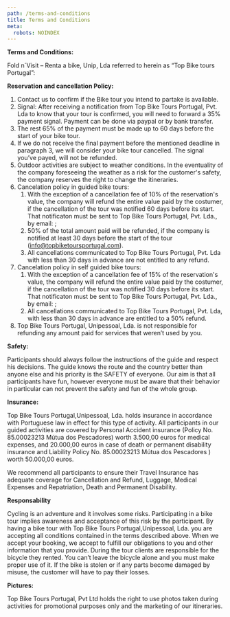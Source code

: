 ```yaml
---
path: /terms-and-conditions
title: Terms and Conditions
meta:
  robots: NOINDEX
---
```

**Terms and Conditions:**

Fold n´Visit – Renta a bike, Unip, Lda referred to herein as “Top Bike tours Portugal”:

**Reservation and cancellation Policy:**

1. Contact us to confirm if the Bike tour you intend to partake is available.
2. Signal: After receiving a notification from Top Bike Tours Portugal, Pvt. Lda to know that your tour is confirmed, you will need to forward a 35% payment signal. Payment can be done via paypal or by bank transfer.
3. The rest 65% of the payment must be made up to 60 days before the start of your bike tour.
4. If we do not receive the final payment before the mentioned deadline in paragraph 3, we will consider your bike tour cancelled. The signal you’ve payed, will not be refunded.
5. Outdoor activities are subject to weather conditions. In the eventuality of the company foreseeing the weather as a risk for the customer's safety, the company reserves the right to change the itineraries.
6. Cancelation policy in guided bike tours:
   1. With the exception of a cancellation fee of 10% of the reservation's value, the company will refund the entire value paid by the costumer, if the cancellation of the tour was notified 60 days before its start. That notificaton must be sent to Top Bike Tours Portugal, Pvt. Lda., by email: ;
   2. 50% of the total amount paid will be refunded, if the company is notified at least 30 days before the start of the tour (info@topbiketoursportugal.com).
   3. All cancellations communicated to Top Bike Tours Portugal, Pvt. Lda with less than 30 days in advance are not entitled to any refund.
7. Cancelation policy in self guided bike tours:
   1. With the exception of a cancellation fee of 15% of the reservation's value, the company will refund the entire value paid by the costumer, if the cancellation of the tour was notified 30 days before its start. That notificaton must be sent to Top Bike Tours Portugal, Pvt. Lda., by email: ;
   2. All cancellations communicated to Top Bike Tours Portugal, Pvt. Lda, with less than 30 days in advance are entitled to a 50% refund.
8. Top Bike Tours Portugal, Unipessoal, Lda. is not responsible for refunding any amount paid for services that weren’t used by you.

**Safety:**

Participants should always follow the instructions of the guide and respect his decisions. The guide knows the route and the country better than anyone else and his priority is the SAFETY of everyone. Our aim is that all participants have fun, however everyone must be aware that their behavior in particular can not prevent the safety and fun of the whole group.

**Insurance:**

Top Bike Tours Portugal,Unipessoal, Lda. holds insurance in accordance with Portuguese law in effect for this type of activity. All participants in our guided activities are covered by Personal Accident insurance (Policy No. 85.00023213 Mútua dos Pescadores) worth 3.500,00 euros for medical expenses, and 20.000,00 euros in case of death or permanent disability insurance and Liability Policy No. 85.00023213 Mútua dos Pescadores ) worth 50.000,00 euros.

We recommend all participants to ensure their Travel Insurance has adequate coverage for Cancellation and Refund, Luggage, Medical Expenses and Repatriation, Death and Permanent Disability.

**Responsability**

Cycling is an adventure and it involves some risks. Participating in a bike tour implies awareness and acceptance of this risk by the participant. By having a bike tour with Top Bike Tours Portugal,Unipessoal, Lda. you are accepting all conditions contained in the terms described above. When we accept your booking, we accept to fulfill our obligations to you and other information that you provide. During the tour clients are responsible for the bicycle they rented. You can’t leave the bicycle alone and you must make proper use of it. If the bike is stolen or if any parts become damaged by misuse, the customer will have to pay their losses.

**Pictures:**

Top Bike Tours Portugal, Pvt Ltd holds the right to use photos taken during activities for promotional purposes only and the marketing of our itineraries.
